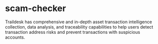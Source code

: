 # scam-checker
Traildesk has comprehensive and in-depth asset transaction intelligence collection, data analysis, and traceability capabilities to help users detect transaction address risks and prevent transactions with suspicious accounts. 
